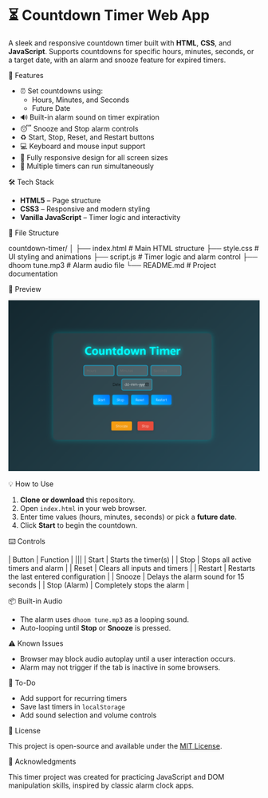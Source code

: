 # ⏳ Countdown Timer Web App

A sleek and responsive countdown timer built with **HTML**, **CSS**, and **JavaScript**. Supports countdowns for specific hours, minutes, seconds, or a target date, with an alarm and snooze feature for expired timers.

 🚀 Features

- ⏰ Set countdowns using:
  - Hours, Minutes, and Seconds
  - Future Date
- 🔊 Built-in alarm sound on timer expiration
- 😴 Snooze and Stop alarm controls
- ♻️ Start, Stop, Reset, and Restart buttons
- 💻 Keyboard and mouse input support
- 📱 Fully responsive design for all screen sizes
- 🧪 Multiple timers can run simultaneously

 🛠️ Tech Stack

- **HTML5** – Page structure
- **CSS3** – Responsive and modern styling
- **Vanilla JavaScript** – Timer logic and interactivity

 📁 File Structure

countdown-timer/
│
├── index.html # Main HTML structure
├── style.css # UI styling and animations
├── script.js # Timer logic and alarm control
├── dhoom tune.mp3 # Alarm audio file
└── README.md # Project documentation

 📸 Preview

![alt text](image.png)

 💡 How to Use

1. **Clone or download** this repository.
2. Open `index.html` in your web browser.
3. Enter time values (hours, minutes, seconds) or pick a **future date**.
4. Click **Start** to begin the countdown.

 ⌨️ Controls

| Button        | Function                                |
|||
| Start         | Starts the timer(s)                      |
| Stop          | Stops all active timers and alarm        |
| Reset         | Clears all inputs and timers             |
| Restart       | Restarts the last entered configuration  |
| Snooze        | Delays the alarm sound for 15 seconds    |
| Stop (Alarm)  | Completely stops the alarm               |

 📦 Built-in Audio

- The alarm uses `dhoom tune.mp3` as a looping sound.
- Auto-looping until **Stop** or **Snooze** is pressed.

 ⚠️ Known Issues

- Browser may block audio autoplay until a user interaction occurs.
- Alarm may not trigger if the tab is inactive in some browsers.

 📌 To-Do

- Add support for recurring timers
- Save last timers in `localStorage`
- Add sound selection and volume controls

 📄 License

This project is open-source and available under the [MIT License](LICENSE).

 🙌 Acknowledgments

This timer project was created for practicing JavaScript and DOM manipulation skills, inspired by classic alarm clock apps.
